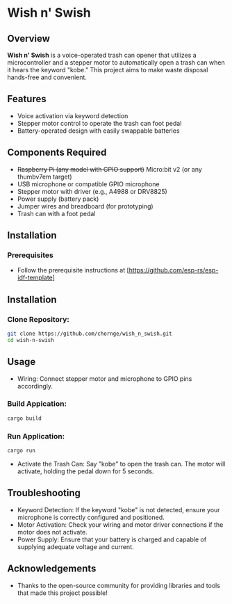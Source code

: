 # Wish n' Swish

## Overview

**Wish n' Swish** is a voice-operated trash can opener that utilizes a microcontroller and a stepper motor to automatically open a trash can when it hears the keyword "kobe." This project aims to make waste disposal hands-free and convenient.

## Features

- Voice activation via keyword detection
- Stepper motor control to operate the trash can foot pedal
- Battery-operated design with easily swappable batteries

## Components Required

- ~~Raspberry Pi (any model with GPIO support)~~ Micro:bit v2 (or any thumbv7em target)
- USB microphone or compatible GPIO microphone
- Stepper motor with driver (e.g., A4988 or DRV8825)
- Power supply (battery pack)
- Jumper wires and breadboard (for prototyping)
- Trash can with a foot pedal

## Installation

### Prerequisites

- Follow the prerequisite instructions at [https://github.com/esp-rs/esp-idf-template]

## Installation

### Clone Repository:

```bash
git clone https://github.com/chornge/wish_n_swish.git
cd wish-n-swish
```

## Usage

- Wiring: Connect stepper motor and microphone to GPIO pins accordingly.

### Build Appication:

```bash
cargo build
```

### Run Application:

```bash
cargo run
```
- Activate the Trash Can: Say "kobe" to open the trash can. The motor will activate, holding the pedal down for 5 seconds.

## Troubleshooting

- Keyword Detection: If the keyword "kobe" is not detected, ensure your microphone is correctly configured and positioned.
- Motor Activation: Check your wiring and motor driver connections if the motor does not activate.
- Power Supply: Ensure that your battery is charged and capable of supplying adequate voltage and current.

## Acknowledgements

- Thanks to the open-source community for providing libraries and tools that made this project possible!